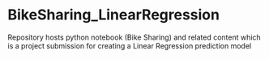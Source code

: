 # BikeSharing_LinearRegression
Repository hosts python notebook (Bike Sharing) and related content which is a project submission for creating a Linear Regression prediction model
